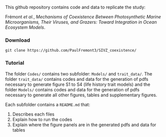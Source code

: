 This github repository contains code and data to replicate the study:

Frémont *et al.*, *Mechanisms of Coexistence Between Photosynthetic Marine Microorganisms, Their Viruses, and Grazers: Toward Integration in Ocean Ecosystem Models*.

### Download
`git clone https://github.com/PaulFremont3/SIVZ_coexistence/`

### Tutorial
The folder `Codes/` contains two subfolder: `Models/` and `trait_data/`. The folder `trait_data/` contains codes and data for the generation of pdfs necessary to generate figure S1 to S4 (life history trait models) and the folder `Models/` contains codes and data for the generation of pdfs necessary to generate all other figures, tables and supplementary figures.

Each subfolder contains a `README.md` that:
1. Describes each files
2. Explain how to run the codes
3. Explain where the figure panels are in the generated pdfs and data for tables

